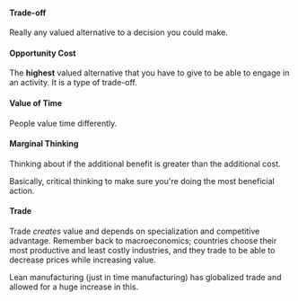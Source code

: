 #### Trade-off

Really any valued alternative to a decision you could make.

#### Opportunity Cost

The **highest** valued alternative that you have to give to be able to engage in an activity. It is a type of trade-off.

#### Value of Time

People value time differently.

#### Marginal Thinking

Thinking about if the additional benefit is greater than the additional cost.

Basically, critical thinking to make sure you're doing the most beneficial action.

#### Trade

Trade _creates_ value and depends on specialization and competitive advantage. Remember back to macroeconomics; countries choose their most productive and least costly industries, and they trade to be able to decrease prices while increasing value.

Lean manufacturing (just in time manufacturing) has globalized trade and allowed for a huge increase in this.

